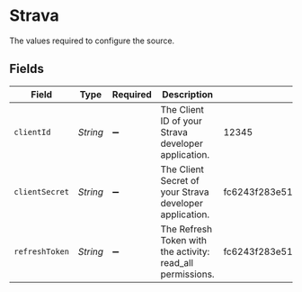 # Strava

The values required to configure the source.


## Fields

| Field                                                      | Type                                                       | Required                                                   | Description                                                | Example                                                    |
| ---------------------------------------------------------- | ---------------------------------------------------------- | ---------------------------------------------------------- | ---------------------------------------------------------- | ---------------------------------------------------------- |
| `clientId`                                                 | *String*                                                   | :heavy_minus_sign:                                         | The Client ID of your Strava developer application.        | 12345                                                      |
| `clientSecret`                                             | *String*                                                   | :heavy_minus_sign:                                         | The Client Secret of your Strava developer application.    | fc6243f283e51f6ca989aab298b17da125496f50                   |
| `refreshToken`                                             | *String*                                                   | :heavy_minus_sign:                                         | The Refresh Token with the activity: read_all permissions. | fc6243f283e51f6ca989aab298b17da125496f50                   |